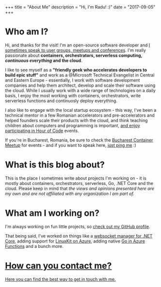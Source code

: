 +++
title = "About Me"
description = "Hi, I'm Radu! :)"
date = "2017-09-05"
+++

Who am I?
=========

Hi, and thanks for the visit! I'm an open-source software developer and [I sometimes speak to user groups, meetups and conferences](/speaking).
I'm really passionate about **containers, orchestrators, serverless computing, *continuous everything* and the cloud**.

I like to see myself as a **"friendly geek who accelerates developers to build epic stuff"** and work as a @Microsoft Technical Evangelist in Central and Eastern Europe - essentially, I work with software development companies and help them architect, develop and scale their software using the cloud.
While I usually work with a wide range of technologies on a daily basis, I enjoy the most working with containers, orchestrators, write serverless functions and continuosly deploy everything.

I also like to engage with the local startup ecosystem - this way, I've been a technical mentor in a few Romanian accelerators and pre-accelerators and helped founders scale their products with the cloud, and think teaching children about computers and programming is important, [and enjoy participating in Hour of Code](http://www.techsoupeurope.org/hour-of-code-2016-with-asociatia-techsoup-and-microsoft-romania/) events.


If you're in Bucharest, Romania, be sure to check the [Bucharest Container Meetup](https://www.meetup.com/Bucharest-Container-Meetup/) for events - and if you want to speak here, [just ping me](/contact) :)

What is this blog about?
========================

This is the place I sometimes write about projects I'm working on - it is mostly about containers, orchestrators, serverless, Go, .NET Core and the cloud.
Please keep in mind that *the views and opinions presented here are my own and are not affiliated with any organization I am part of.*


What am I working on?
=====================

I'm always working on fun little projects, so [check out my GitHub profile](https://github.com/radu-matei).

That being said, I've worked on things like a [websocket manager for .NET Core](https://github.com/radu-matei/websocket-manager), adding support for [LinuxKit on Azure](https://github.com/linuxkit/linuxkit/pull/1933), adding native [Go in Azure Functions](https://github.com/radu-matei/azure-functions-golang-worker) and a bunch more.


[How can you contact me?](/contact)
=======================
[Here you can find the best way to get in touch with me.](/contact)
